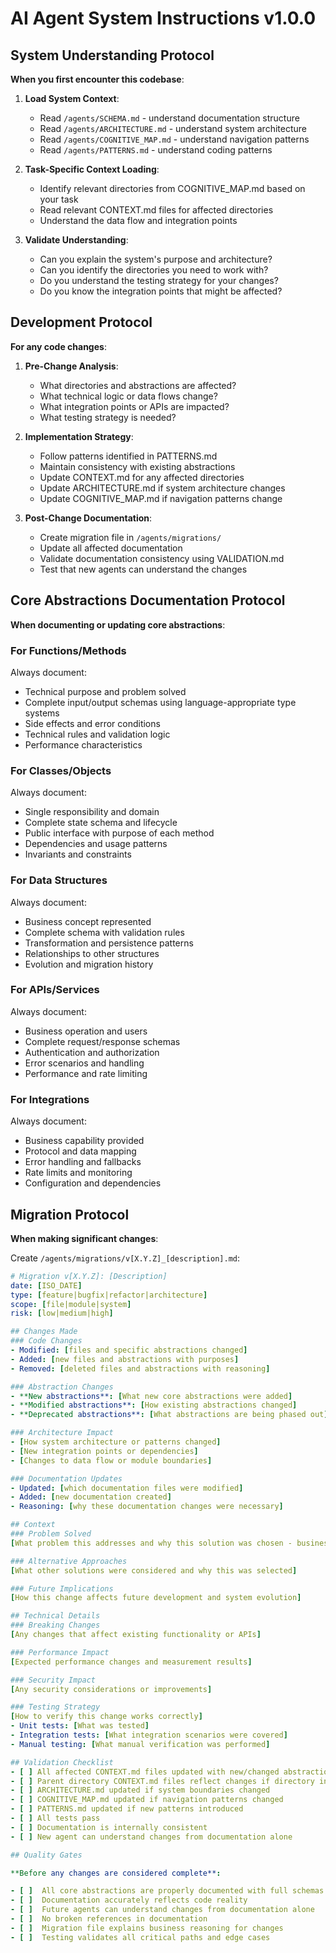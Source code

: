 # AI Agent System Instructions v1.0.0

## System Understanding Protocol
**When you first encounter this codebase**:

1. **Load System Context**:
   - Read `/agents/SCHEMA.md` - understand documentation structure
   - Read `/agents/ARCHITECTURE.md` - understand system architecture
   - Read `/agents/COGNITIVE_MAP.md` - understand navigation patterns
   - Read `/agents/PATTERNS.md` - understand coding patterns

2. **Task-Specific Context Loading**:
   - Identify relevant directories from COGNITIVE_MAP.md based on your task
   - Read relevant CONTEXT.md files for affected directories
   - Understand the data flow and integration points

3. **Validate Understanding**:
   - Can you explain the system's purpose and architecture?
   - Can you identify the directories you need to work with?
   - Do you understand the testing strategy for your changes?
   - Do you know the integration points that might be affected?

## Development Protocol
**For any code changes**:

1. **Pre-Change Analysis**:
   - What directories and abstractions are affected?
   - What technical logic or data flows change?
   - What integration points or APIs are impacted?
   - What testing strategy is needed?

2. **Implementation Strategy**:
   - Follow patterns identified in PATTERNS.md
   - Maintain consistency with existing abstractions
   - Update CONTEXT.md for any affected directories
   - Update ARCHITECTURE.md if system architecture changes
   - Update COGNITIVE_MAP.md if navigation patterns change

3. **Post-Change Documentation**:
   - Create migration file in `/agents/migrations/`
   - Update all affected documentation
   - Validate documentation consistency using VALIDATION.md
   - Test that new agents can understand the changes

## Core Abstractions Documentation Protocol
**When documenting or updating core abstractions**:

### For Functions/Methods
Always document:
- Technical purpose and problem solved
- Complete input/output schemas using language-appropriate type systems
- Side effects and error conditions
- Technical rules and validation logic
- Performance characteristics

### For Classes/Objects
Always document:
- Single responsibility and domain
- Complete state schema and lifecycle
- Public interface with purpose of each method
- Dependencies and usage patterns
- Invariants and constraints

### For Data Structures
Always document:
- Business concept represented
- Complete schema with validation rules
- Transformation and persistence patterns
- Relationships to other structures
- Evolution and migration history

### For APIs/Services
Always document:
- Business operation and users
- Complete request/response schemas
- Authentication and authorization
- Error scenarios and handling
- Performance and rate limiting

### For Integrations
Always document:
- Business capability provided
- Protocol and data mapping
- Error handling and fallbacks
- Rate limits and monitoring
- Configuration and dependencies

## Migration Protocol
**When making significant changes**:

Create `/agents/migrations/v[X.Y.Z]_[description].md`:

```yaml
# Migration v[X.Y.Z]: [Description]
date: [ISO_DATE]
type: [feature|bugfix|refactor|architecture]
scope: [file|module|system]
risk: [low|medium|high]

## Changes Made
### Code Changes
- Modified: [files and specific abstractions changed]
- Added: [new files and abstractions with purposes]
- Removed: [deleted files and abstractions with reasoning]

### Abstraction Changes
- **New abstractions**: [What new core abstractions were added]
- **Modified abstractions**: [How existing abstractions changed]
- **Deprecated abstractions**: [What abstractions are being phased out]

### Architecture Impact
- [How system architecture or patterns changed]
- [New integration points or dependencies]
- [Changes to data flow or module boundaries]

### Documentation Updates
- Updated: [which documentation files were modified]
- Added: [new documentation created]
- Reasoning: [why these documentation changes were necessary]

## Context
### Problem Solved
[What problem this addresses and why this solution was chosen - business or technical]

### Alternative Approaches
[What other solutions were considered and why this was selected]

### Future Implications
[How this change affects future development and system evolution]

## Technical Details
### Breaking Changes
[Any changes that affect existing functionality or APIs]

### Performance Impact
[Expected performance changes and measurement results]

### Security Impact
[Any security considerations or improvements]

### Testing Strategy
[How to verify this change works correctly]
- Unit tests: [What was tested]
- Integration tests: [What integration scenarios were covered]
- Manual testing: [What manual verification was performed]

## Validation Checklist
- [ ] All affected CONTEXT.md files updated with new/changed abstractions
- [ ] Parent directory CONTEXT.md files reflect changes if directory interfaces changed
- [ ] ARCHITECTURE.md updated if system boundaries changed
- [ ] COGNITIVE_MAP.md updated if navigation patterns changed
- [ ] PATTERNS.md updated if new patterns introduced
- [ ] All tests pass
- [ ] Documentation is internally consistent
- [ ] New agent can understand changes from documentation alone

## Quality Gates

**Before any changes are considered complete**:

- [ ]  All core abstractions are properly documented with full schemas
- [ ]  Documentation accurately reflects code reality
- [ ]  Future agents can understand changes from documentation alone
- [ ]  No broken references in documentation
- [ ]  Migration file explains business reasoning for changes
- [ ]  Testing validates all critical paths and edge cases 